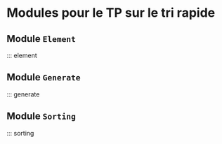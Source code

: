 # Modules pour le TP sur le tri rapide

## Module `Element`

::: element

## Module `Generate`

::: generate

## Module `Sorting`

::: sorting


